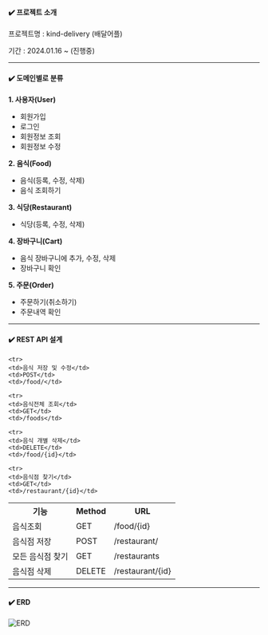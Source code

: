 
#### ✔️ 프로젝트 소개
프로젝트명 : kind-delivery (배달어플)

기간 : 2024.01.16 ~ (진행중)

----
#### ✔️ 도메인별로 분류
**1. 사용자(User)**
- 회원가입
- 로그인
- 회원정보 조회
- 회원정보 수정

**2. 음식(Food)**
- 음식(등록, 수정, 삭제)
- 음식 조회하기

**3. 식당(Restaurant)**
- 식당(등록, 수정, 삭제)

**4. 장바구니(Cart)**
- 음식 장바구니에 추가, 수정, 삭제
- 장바구니 확인

**5. 주문(Order)**
- 주문하기(취소하기)
- 주문내역 확인

----

#### ✔️ REST API 설계
<table>
  <tr>
    <th>기능</th>
    <th>Method</th>
    <th>URL</th>
  </tr>

  <tr>
    <td>음식조회</td>
    <td>GET</td>
    <td>/food/{id}</td>
  </tr>

    <tr>
    <td>음식 저장 및 수정</td>
    <td>POST</td>
    <td>/food/</td>
  </tr>

    <tr>
    <td>음식전체 조회</td>
    <td>GET</td>
    <td>/foods</td>
  </tr>

    <tr>
    <td>음식 개별 삭제</td>
    <td>DELETE</td>
    <td>/food/{id}</td>
  </tr>

    <tr>
    <td>음식점 찾기</td>
    <td>GET</td>
    <td>/restaurant/{id}</td>
  </tr>

  <tr>
    <td>음식점 저장</td>
    <td>POST</td>
    <td>/restaurant/</td>
  </tr>

  <tr>
    <td>모든 음식점 찾기</td>
    <td>GET</td>
    <td>/restaurants</td>
  </tr>

  <tr>
    <td>음식점 삭제</td>
    <td>DELETE</td>
    <td>/restaurant/{id}</td>
  </tr>
  
</table>

----
#### ✔️ ERD
![ERD](https://github.com/yejin0992/kind-delivery/assets/128785412/76f08916-8933-4b1b-9b17-3553e0fb885e)

